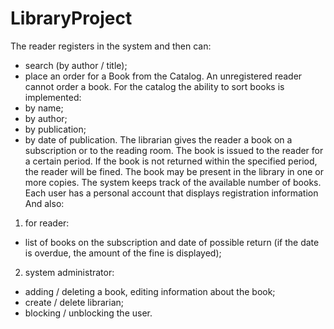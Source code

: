 # LibraryProject
The reader registers in the system and then can:
- search (by author / title);
- place an order for a Book from the Catalog.
An unregistered reader cannot order a book.
For the catalog the ability to sort books is implemented:
- by name;
- by author;
- by publication;
- by date of publication.
The librarian gives the reader a book on a subscription or to the reading room. The book is issued to the reader for a certain period. If the book is not returned within the specified period, the reader will be fined. The book may be present in the library in one or more copies. The system keeps track of the available number of books. Each user has a personal account that displays registration information 
And also:
1) for reader:
- list of books on the subscription and date of possible return (if the date is overdue, the amount of the fine is displayed);
2) system administrator:
- adding / deleting a book, editing information about the book;
- create / delete librarian;
- blocking / unblocking the user.
